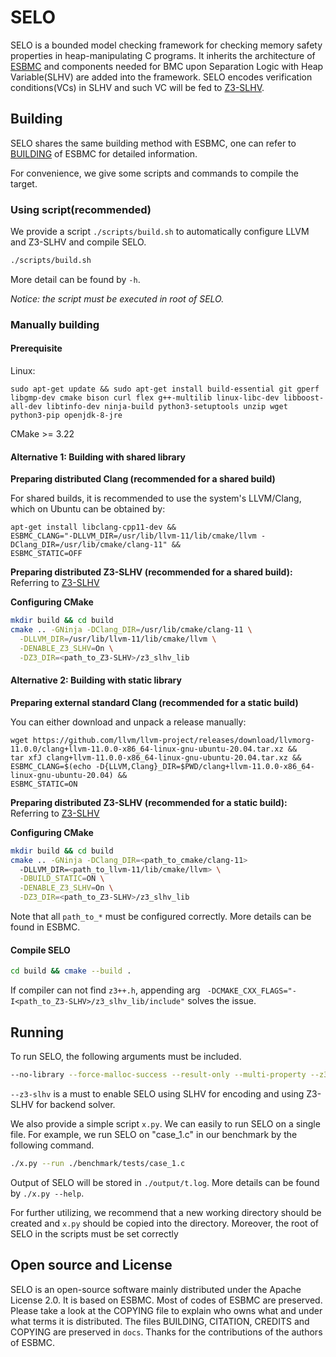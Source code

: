 # SELO

SELO is a bounded model checking framework for checking memory safety properties in heap-manipulating C programs.
It inherits the architecture of [ESBMC](https://github.com/esbmc/esbmc) and components needed for BMC upon Separation Logic with Heap Variable(SLHV) are added into the framework.
SELO encodes verification conditions(VCs) in SLHV and such VC will be fed to [Z3-SLHV](https://anonymous.4open.science/r/Z3-SLHV).

## Building

SELO shares the same building method with ESBMC, one can refer to [BUILDING](./docs/ESBMC_BUILDING.md) of ESBMC for detailed information.

For convenience, we give some scripts and commands to compile the target.

### Using script(recommended)

We provide a script `./scripts/build.sh` to automatically configure LLVM and Z3-SLHV and compile SELO.
```sh
./scripts/build.sh
```
More detail can be found by `-h`.

*Notice: the script must be executed in root of SELO.*

### Manually building

#### Prerequisite
Linux:
```
sudo apt-get update && sudo apt-get install build-essential git gperf libgmp-dev cmake bison curl flex g++-multilib linux-libc-dev libboost-all-dev libtinfo-dev ninja-build python3-setuptools unzip wget python3-pip openjdk-8-jre
```
CMake >= 3.22

#### Alternative 1: Building with shared library

**Preparing distributed Clang (recommended for a shared build)**

For shared builds, it is recommended to use the system's LLVM/Clang, which on Ubuntu can be obtained by:
```
apt-get install libclang-cpp11-dev &&
ESBMC_CLANG="-DLLVM_DIR=/usr/lib/llvm-11/lib/cmake/llvm -DClang_DIR=/usr/lib/cmake/clang-11" &&
ESBMC_STATIC=OFF
```

**Preparing distributed Z3-SLHV (recommended for a shared build):**
Referring to [Z3-SLHV](https://anonymous.4open.science/r/Z3-SLHV)

**Configuring CMake**
```sh
mkdir build && cd build
cmake .. -GNinja -DClang_DIR=/usr/lib/cmake/clang-11 \
  -DLLVM_DIR=/usr/lib/llvm-11/lib/cmake/llvm \
  -DENABLE_Z3_SLHV=On \
  -DZ3_DIR=<path_to_Z3-SLHV>/z3_slhv_lib
```

#### Alternative 2: Building with static library

**Preparing external standard Clang (recommended for a static build)**

You can either download and unpack a release manually:
```
wget https://github.com/llvm/llvm-project/releases/download/llvmorg-11.0.0/clang+llvm-11.0.0-x86_64-linux-gnu-ubuntu-20.04.tar.xz &&
tar xfJ clang+llvm-11.0.0-x86_64-linux-gnu-ubuntu-20.04.tar.xz &&
ESBMC_CLANG=$(echo -D{LLVM,Clang}_DIR=$PWD/clang+llvm-11.0.0-x86_64-linux-gnu-ubuntu-20.04) &&
ESBMC_STATIC=ON
```
**Preparing distributed Z3-SLHV (recommended for a static build):**
Referring to [Z3-SLHV](https://anonymous.4open.science/r/Z3-SLHV)

**Configuring CMake**
```sh
mkdir build && cd build
cmake .. -GNinja -DClang_DIR=<path_to_cmake/clang-11>
  -DLLVM_DIR=<path_to_llvm-11/lib/cmake/llvm> \
  -DBUILD_STATIC=ON \
  -DENABLE_Z3_SLHV=On \
  -DZ3_DIR=<path_to_Z3-SLHV>/z3_slhv_lib
```
Note that all `path_to_*` must be configured correctly. More details can be found in ESBMC.

#### Compile SELO

```sh
cd build && cmake --build .
```
If compiler can not find `z3++.h`, appending arg `
 -DCMAKE_CXX_FLAGS="-I<path_to_Z3-SLHV>/z3_slhv_lib/include"` solves the issue.

## Running

To run SELO, the following arguments must be included.
```sh
--no-library --force-malloc-success --result-only --multi-property --z3-slhv
```
`--z3-slhv` is a must to enable SELO using SLHV for encoding and using Z3-SLHV for backend solver.

We also provide a simple script `x.py`. We can easily to run SELO on a single file. For example, we run SELO on "case_1.c" in our benchmark by the following command.
```sh
./x.py --run ./benchmark/tests/case_1.c
```
Output of SELO will be stored in `./output/t.log`. More details can be found by `./x.py --help`.

For further utilizing, we recommend that a new working directory should be created and `x.py` should be copied into the directory. Moreover, the root of SELO in the scripts must be set correctly

## Open source and License

SELO is an open-source software mainly distributed under the Apache License 2.0. It is based on ESBMC. Most of codes of ESBMC are preserved. Please take a look at the COPYING file to explain who owns what and under what terms it is distributed. The files BUILDING, CITATION, CREDITS and COPYING are preserved in `docs`. Thanks for the contributions of the authors of ESBMC.